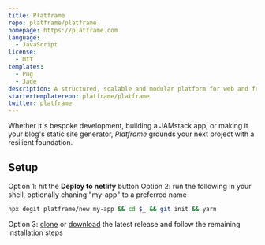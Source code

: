 ```yaml
---
title: Platframe
repo: platframe/platframe
homepage: https://platframe.com
language:
  - JavaScript
license:
  - MIT
templates:
  - Pug
  - Jade
description: A structured, scalable and modular platform for web and frontend development.
startertemplaterepo: platframe/platframe
twitter: platframe
---
```


Whether it's bespoke development, building a JAMstack app, or making it your blog's static site generator, _Platframe_ grounds your next project with a resilient foundation.

## Setup

Option 1: hit the **Deploy to netlify** button
Option 2: run the following in your shell, optionally chaning "my-app" to a preferred name

```bash
npx degit platframe/new my-app && cd $_ && git init && yarn
```

Option 3: [clone](https://github.com/platframe/platframe.git) or [download](https://github.com/platframe/platframe/releases/latest) the latest release and follow the remaining installation steps

